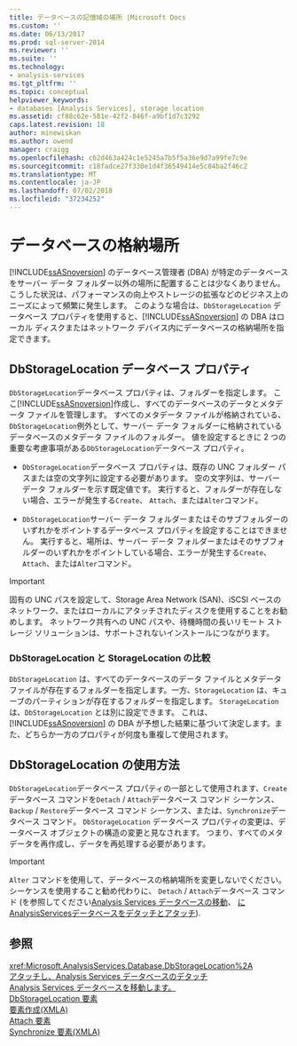 ```yaml
---
title: データベースの記憶域の場所 |Microsoft Docs
ms.custom: ''
ms.date: 06/13/2017
ms.prod: sql-server-2014
ms.reviewer: ''
ms.suite: ''
ms.technology:
- analysis-services
ms.tgt_pltfrm: ''
ms.topic: conceptual
helpviewer_keywords:
- databases [Analysis Services], storage location
ms.assetid: cf88c62e-581e-42f2-846f-a9bf1d7c3292
caps.latest.revision: 18
author: minewiskan
ms.author: owend
manager: craigg
ms.openlocfilehash: c62d463a424c1e5245a7b5f5a36e9d7a99fe7c9e
ms.sourcegitcommit: c18fadce27f330e1d4f36549414e5c84ba2f46c2
ms.translationtype: MT
ms.contentlocale: ja-JP
ms.lasthandoff: 07/02/2018
ms.locfileid: "37234252"
---
```

# <a name="database-storage-location"></a>データベースの格納場所
  [!INCLUDE[ssASnoversion](../../includes/ssasnoversion-md.md)] のデータベース管理者 (DBA) が特定のデータベースをサーバー データ フォルダー以外の場所に配置することは少なくありません。 こうした状況は、パフォーマンスの向上やストレージの拡張などのビジネス上のニーズによって頻繁に発生します。 このような場合は、`DbStorageLocation` データベース プロパティを使用すると、[!INCLUDE[ssASnoversion](../../includes/ssasnoversion-md.md)] の DBA はローカル ディスクまたはネットワーク デバイス内にデータベースの格納場所を指定できます。  
  
## <a name="dbstoragelocation-database-property"></a>DbStorageLocation データベース プロパティ  
 `DbStorageLocation`データベース プロパティは、フォルダーを指定します。 ここ[!INCLUDE[ssASnoversion](../../includes/ssasnoversion-md.md)]作成し、すべてのデータベースのデータとメタデータ ファイルを管理します。 すべてのメタデータ ファイルが格納されている、`DbStorageLocation`例外として、サーバー データ フォルダーに格納されているデータベースのメタデータ ファイルのフォルダー。 値を設定するときに 2 つの重要な考慮事項がある`DbStorageLocation`データベース プロパティ。  
  
-   `DbStorageLocation`データベース プロパティは、既存の UNC フォルダー パスまたは空の文字列に設定する必要があります。 空の文字列は、サーバー データ フォルダーを示す既定値です。 実行すると、フォルダーが存在しない場合、エラーが発生する`Create`、 `Attach`、または`Alter`コマンド。  
  
-   `DbStorageLocation`サーバー データ フォルダーまたはそのサブフォルダーのいずれかをポイントするデータベース プロパティを設定することはできません。 実行すると、場所は、サーバー データ フォルダーまたはそのサブフォルダーのいずれかをポイントしている場合、エラーが発生する`Create`、 `Attach`、または`Alter`コマンド。  
  
> [!IMPORTANT]  
>  固有の UNC パスを設定して、Storage Area Network (SAN)、iSCSI ベースのネットワーク、またはローカルにアタッチされたディスクを使用することをお勧めします。 ネットワーク共有への UNC パスや、待機時間の長いリモート ストレージ ソリューションは、サポートされないインストールにつながります。  
  
### <a name="dbstoragelocation-compared-to-storagelocation"></a>DbStorageLocation と StorageLocation の比較  
 `DbStorageLocation` は、すべてのデータベースのデータ ファイルとメタデータ ファイルが存在するフォルダーを指定します。一方、`StorageLocation` は、キューブのパーティションが存在するフォルダーを指定します。 `StorageLocation` は、`DbStorageLocation` とは別に設定できます。 これは、 [!INCLUDE[ssASnoversion](../../includes/ssasnoversion-md.md)] の DBA が予想した結果に基づいて決定します。また、どちらか一方のプロパティが何度も重複して使用されます。  
  
## <a name="dbstoragelocation-usage"></a>DbStorageLocation の使用方法  
 `DbStorageLocation`データベース プロパティの一部として使用されます、`Create`データベース コマンドを`Detach` / `Attach`データベース コマンド シーケンス、 `Backup` / `Restore`データベース コマンド シーケンス、または、`Synchronize`データベース コマンド。 `DbStorageLocation` データベース プロパティの変更は、データベース オブジェクトの構造の変更と見なされます。 つまり、すべてのメタデータを再作成し、データを再処理する必要があります。  
  
> [!IMPORTANT]  
>  `Alter` コマンドを使用して、データベースの格納場所を変更しないでください。 シーケンスを使用すること勧め代わりに、 `Detach` / `Attach`データベース コマンド (を参照してください[Analysis Services データベースの移動](move-an-analysis-services-database.md)、 [にAnalysisServicesデータベースをデタッチとアタッチ](attach-and-detach-analysis-services-databases.md)).  
  
## <a name="see-also"></a>参照  
 <xref:Microsoft.AnalysisServices.Database.DbStorageLocation%2A>   
 [アタッチし、Analysis Services データベースのデタッチ](attach-and-detach-analysis-services-databases.md)   
 [Analysis Services データベースを移動します。](move-an-analysis-services-database.md)   
 [DbStorageLocation 要素](../xmla/xml-elements-properties/dbstoragelocation-element.md)   
 [要素作成&#40;XMLA&#41;](../xmla/xml-elements-commands/create-element-xmla.md)   
 [Attach 要素](../xmla/xml-elements-commands/attach-element.md)   
 [Synchronize 要素&#40;XMLA&#41;](../xmla/xml-elements-commands/synchronize-element-xmla.md)  
  
  

